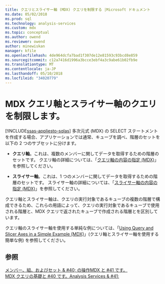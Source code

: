```yaml
---
title: クエリとスライサー軸 (MDX) クエリを制限する |Microsoft ドキュメント
ms.date: 05/02/2018
ms.prod: sql
ms.technology: analysis-services
ms.custom: mdx
ms.topic: conceptual
ms.author: owend
ms.reviewer: owend
author: minewiskan
manager: kfile
ms.openlocfilehash: 4de964dcfa7bad1f307de12e81593c93bcd8e859
ms.sourcegitcommit: c12a7416d1996a3bcce3ebf4a3c9abe61b02fb9e
ms.translationtype: MT
ms.contentlocale: ja-JP
ms.lasthandoff: 05/10/2018
ms.locfileid: "34020779"
---
```

# <a name="mdx-query-and-slicer-axes---restricting-the-query"></a>MDX クエリ軸とスライサー軸のクエリを制限します。
[!INCLUDE[ssas-appliesto-sqlas](../../../includes/ssas-appliesto-sqlas.md)]
  多次元式 (MDX) の SELECT ステートメントを作成する場合、アプリケーションでは通常、キューブを調べ、階層のセットを以下の 2 つのサブセットに分けます。  
  
-   **クエリ軸**。これは、複数のメンバーに関してデータを取得するための階層のセットです。 クエリ軸の詳細については、「[クエリ軸の内容の指定 &#40;MDX&#41;](../../../analysis-services/multidimensional-models/mdx/mdx-query-and-slicer-axes-specify-the-contents-of-a-query-axis.md)」を参照してください。  
  
-   **スライサー軸**。これは、1 つのメンバーに関してデータを取得するための階層のセットです。 スライサー軸の詳細については、「[スライサー軸の内容の指定 &#40;MDX&#41;](../../../analysis-services/multidimensional-models/mdx/mdx-query-and-slicer-axes-specify-the-contents-of-a-slicer-axis.md)」を参照してください。  
  
 クエリ軸とスライサー軸は、クエリの実行対象であるキューブの複数の階層で構成できるため、これらの用語によって、クエリの実行対象であるキューブで使用される階層と、MDX クエリで返されたキューブで作成される階層とを区別しています。  
  
 クエリ軸のスライサー軸を使用する単純な例については、「[Using Query and Slicer Axes in a Simple Example &#40;MDX&#41;](../../../analysis-services/multidimensional-models/mdx/mdx-query-and-slicer-axes-using-axes-in-a-simple-example.md)」(クエリ軸とスライサー軸を使用する簡単な例) を参照してください。  
  
## <a name="see-also"></a>参照  
 [メンバー、組、およびセット & #40; の操作MDX と #41 です。](../../../analysis-services/multidimensional-models/mdx/working-with-members-tuples-and-sets-mdx.md)   
 [MDX クエリの基礎と #40 です。Analysis Services & #41;](../../../analysis-services/multidimensional-models/mdx/mdx-query-fundamentals-analysis-services.md)  
  
  
